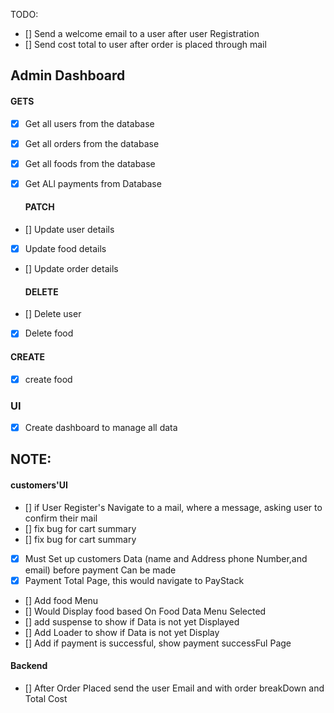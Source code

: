 TODO:

- [] Send a welcome email to a user after user Registration
- [] Send cost total to user after order is placed through mail

## Admin Dashboard

#### GETS

- [x] Get all users from the database
- [x] Get all orders from the database
- [x] Get all foods from the database

- [x] Get ALl payments from Database

  #### PATCH

- [] Update user details
- [x] Update food details
- [] Update order details

  #### DELETE

- [] Delete user
- [x] Delete food

#### CREATE

- [x] create food

### UI

- [x] Create dashboard to manage all data

## NOTE:

#### customers'UI

- [] if User Register's Navigate to a mail, where a message, asking user to confirm their mail
- [] fix bug for cart summary
- [] fix bug for cart summary
- [x] Must Set up customers Data (name and Address phone Number,and email) before payment Can be made
- [x] Payment Total Page, this would navigate to PayStack
- [] Add food Menu
- [] Would Display food based On Food Data Menu Selected
- [] add suspense to show if Data is not yet Displayed
- [] Add Loader to show if Data is not yet Display
- [] Add if payment is successful, show payment successFul Page

#### Backend

- [] After Order Placed send the user Email and with order breakDown and Total Cost
